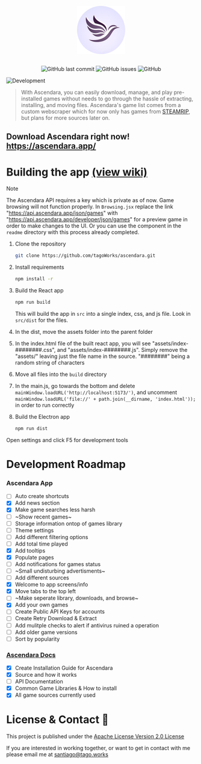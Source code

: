 <div align="center">
    </a>
    <br />
    <img align="center" width="128" height="128" src="./readme/ascendara.png">
    <br />
    <br />
    
    
   ![GitHub last commit](https://img.shields.io/github/last-commit/t-a-g-o/ascendara)
   ![GitHub issues](https://img.shields.io/github/issues-raw/t-a-g-o/ascendara)
   ![GitHub](https://img.shields.io/github/license/t-a-g-o/ascendara)
    
</div>

![Development](https://img.shields.io/badge/UNDER%20DEVELOPMENT-FF3100)


> With Ascendara, you can easily download, manage, and play pre-installed games without needs to go through the hassle of extracting, installing, and moving files. Ascendara's game list comes from a custom webscraper which for now only has games from [STEAMRIP](https://steamrip.com/), but plans for more sources later on.

## Download Ascendara right now! https://ascendara.app/

# Building the app [(view wiki)](https://github.com/tagoWorks/ascendara/wiki/Running-as-a-Developer)
> [!NOTE]  
> The Ascendara API requires a key which is private as of now. Game browsing will not function properly. In `Browsing.jsx` replace the link "https://api.ascendara.app/json/games" with "https://api.ascendara.app/developer/json/games" for a preview game in order to make changes to the UI. Or you can use the component in the `readme` directory with this process already completed.
1. Clone the repository
    ```sh
    git clone https://github.com/tagoWorks/ascendara.git
    ```

2. Install requirements
    ```sh
    npm install -r
    ```
    
3. Build the React app
    ```sh
    npm run build
    ```
    This will build the app in `src` into a single index, css, and js file. Look in `src/dist` for the files.

4. In the dist, move the assets folder into the parent folder

4. In the index.html file of the built react app, you will see "assets/index-########.css", and "assets/index-########.js". Simply remove the "assets/" leaving just the file
   name in the source.
   "########" being a random string of characters
6. Move all files into the `build` directory

7. In the main.js, go towards the bottom and delete `mainWindow.loadURL('http://localhost:5173/')`, and uncomment `mainWindow.loadURL('file://' + path.join(__dirname, 'index.html'));` in order to run correctly

8. Build the Electron app
   ```sh
   npm run dist
   ```
Open settings and click F5 for development tools

# Development Roadmap

### Ascendara App
- [ ] Auto create shortcuts
- [x] Add news section
- [x] Make game searches less harsh
- [ ] ~Show recent games~
- [ ] Storage information ontop of games library
- [ ] Theme settings
- [ ] Add different filtering options
- [ ] Add total time played
- [x] Add tooltips
- [x] Populate pages
- [ ] Add notifications for games status
- [ ] ~Small undisturbing advertisments~
- [ ] Add different sources
- [x] Welcome to app screens/info
- [x] Move tabs to the top left
- [ ] ~Make seperate library, downloads, and browse~
- [x] Add your own games
- [ ] Create Public API Keys for accounts
- [ ] Create Retry Download & Extract
- [ ] Add mulitple checks to alert if antivirus ruined a operation
- [ ] Add older game versions
- [ ] Sort by popularity

### [Ascendara Docs](https://github.com/tagoWorks/ascendara/wiki)
- [x] Create Installation Guide for Ascendara
- [x] Source and how it works
- [ ] API Documentation
- [x] Common Game Libraries & How to install
- [x] All game sources currently used

# License & Contact 📃
This project is published under the [Apache License Version 2.0 License](./LICENSE)

If you are interested in working together, or want to get in contact with me please email me at santiago@tago.works

